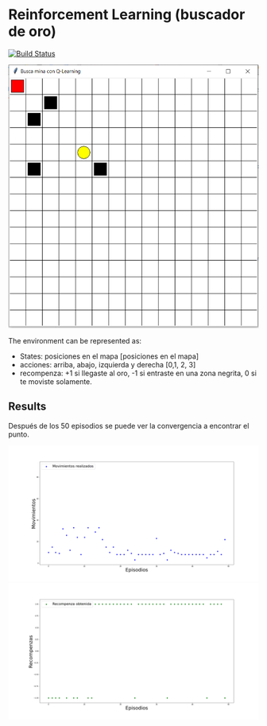 # Reinforcement Learning (buscador de oro)

[![Build Status](https://travis-ci.org/joemccann/dillinger.svg?branch=master)](https://travis-ci.org/joemccann/dillinger)

![Entorno de entrnamiento](images/busca_mina.png)

The environment can be represented as:
* States: posiciones en el mapa [posiciones en el mapa]
* acciones: arriba, abajo, izquierda y derecha [0,1, 2, 3]
* recompenza: +1 si llegaste al oro, -1 si entraste en una zona negrita, 0 si te moviste solamente.

## Results
Después de los 50 episodios se puede ver la convergencia a encontrar el punto. 

![Movimientos en función de los episiodios](images/rl_movimientos.png)  
![Recompenzas en función de los episiodios](images/rl_recompenzas.png)  
